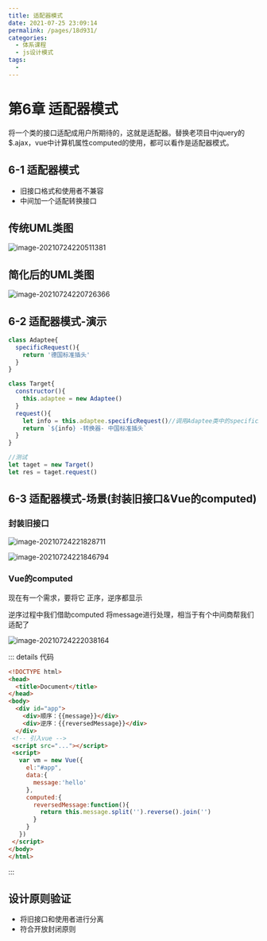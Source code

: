 ```yaml
---
title: 适配器模式
date: 2021-07-25 23:09:14
permalink: /pages/18d931/
categories:
  - 体系课程
  - js设计模式
tags:
  - 
---
```

# 第6章 适配器模式

将一个类的接口适配成用户所期待的，这就是适配器。替换老项目中jquery的$.ajax，vue中计算机属性computed的使用，都可以看作是适配器模式。

## 6-1 适配器模式

- 旧接口格式和使用者不兼容
- 中间加一个适配转换接口
<!-- more -->
## 传统UML类图

![image-20210724220511381](https://gitee.com/sheep101/typora-img-save/raw/master/img/20210724220511.png)

## 简化后的UML类图

![image-20210724220726366](https://gitee.com/sheep101/typora-img-save/raw/master/img/20210724220738.png)

## 6-2 适配器模式-演示

```js {8-10,12}
class Adaptee{
  specificRequest(){
    return '德国标准插头'
  }
}

class Target{
  constructor(){
    this.adaptee = new Adaptee()
  }
  request(){
    let info = this.adaptee.specificRequest()//调用Adaptee类中的specificRequest方法
    return `${info} -转换器- 中国标准插头`
  }
}

//测试
let taget = new Target()
let res = taget.request()
```	 

## 6-3 适配器模式-场景(封装旧接口&Vue的computed)

### 封装旧接口

![image-20210724221828711](https://gitee.com/sheep101/typora-img-save/raw/master/img/20210724221828.png)

![image-20210724221846794](https://gitee.com/sheep101/typora-img-save/raw/master/img/20210724221846.png)

### Vue的computed

现在有一个需求，要将它 正序，逆序都显示

逆序过程中我们借助computed 将message进行处理，相当于有个中间商帮我们适配了

![image-20210724222038164](https://gitee.com/sheep101/typora-img-save/raw/master/img/20210724222038.png)

::: details 代码



```html
<!DOCTYPE html>
<head>
  <title>Document</title>
</head>
<body>
  <div id="app">
    <div>顺序：{{message}}</div>
    <div>逆序：{{reversedMessage}}</div>
  </div>
 <!-- 引入vue -->
 <script src="..."></script>
 <script>
   var vm = new Vue({
     el:"#app",
     data:{
       message:'hello'
     },
     computed:{
       reversedMessage:function(){
         return this.message.split('').reverse().join('')
       }
     }
   })
 </script>
</body>
</html>
```

:::

## 设计原则验证

- 将旧接口和使用者进行分离
- 符合开放封闭原则